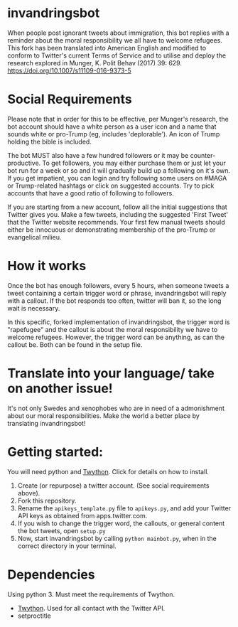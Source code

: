 # invandringsbot
When people post ignorant tweets about immigration, this bot replies with a reminder about the moral responsibility we all have to welcome refugees. This fork has been translated into American English and modified to conform to Twitter's current Terms of Service and to utilise and deploy the research explored in Munger, K. Polit Behav (2017) 39: 629. https://doi.org/10.1007/s11109-016-9373-5

# Social Requirements

Please note that in order for this to be effective, per Munger's research, the bot account should have a white person as a user icon and a name that sounds white or pro-Trump (eg, includes 'deplorable'). An icon of Trump holding the bible is included.

The bot MUST also have a few hundred followers or it may be counter-productive. To get followers, you may either purchase them or just let your bot run for a week or so and it will gradually build up a following on it's own. If you get impatient, you can login and try following some users on #MAGA or Trump-related hashtags or click on suggested accounts. Try to pick accounts that have a good ratio of following to followers.

If you are starting from a new account, follow all the initial
suggestions that Twitter gives you. Make a few tweets, including
the suggested 'First Tweet' that the Twitter website recommends.
Your first few manual tweets should either be innocuous or demonstrating membership of the pro-Trump or evangelical milieu.

# How it works

Once the bot has enough followers, every 5 hours, when someone tweets a tweet containing a certain trigger word or phrase, invandringsbot will reply with a callout.  If the bot responds too often, twitter will ban it, so the long wait is necessary.

In this specific, forked implementation of invandringsbot, the trigger word is "rapefugee" and the callout is about the moral responsibility we have to welcome refugees. However, the trigger word can be anything, as can the callout be. Both can be found in the setup file.

# Translate into your language/ take on another issue!

It's not only Swedes and xenophobes who are in need of a admonishment about our moral responsibilities. Make the world a better place by translating invandringsbot!

# Getting started:

You will need python and [Twython](https://github.com/ryanmcgrath/twython). Click for details on how to install.

1. Create (or repurpose) a twitter account. (See social requirements above).
2. Fork this repository.
3. Rename the `apikeys_template.py` file to `apikeys.py`, and add your Twitter API keys as obtained from apps.twitter.com.
4. If you wish to change the trigger word, the callouts, or general content the bot tweets, open `setup.py`
5. Now, start invandringsbot by calling `python mainbot.py`, when in the correct directory in your terminal.

# Dependencies

Using python 3. Must meet the requirements of Twython.

- [Twython](https://github.com/ryanmcgrath/twython). Used for all contact with the Twitter API.
- setproctitle
